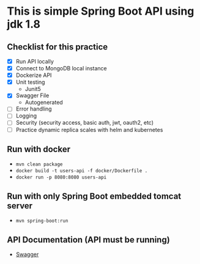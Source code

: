 # This is simple Spring Boot API using jdk 1.8

## Checklist for this practice

- [x] Run API locally
- [x] Connect to MongoDB local instance
- [x] Dockerize API
- [x] Unit testing
  - Junit5
- [x] Swagger File
  - Autogenerated
- [ ] Error handling
- [ ] Logging
- [ ] Security (security access, basic auth, jwt, oauth2, etc)
- [ ] Practice dynamic replica scales with helm and kubernetes

## Run with docker
- `mvn clean package`
- `docker build -t users-api -f docker/Dockerfile .`
- `docker run -p 8080:8080 users-api`

## Run with only Spring Boot embedded tomcat server
- `mvn spring-boot:run `

## API Documentation (API must be running)
- [Swagger](http://localhost:8080/swagger-ui/index.html)